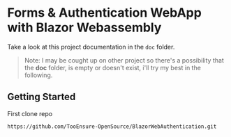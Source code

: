 # Forms & Authentication WebApp with Blazor Webassembly

Take a look at this project documentation in the ```doc``` folder.

>Note: I may be cought up on other project so there's a possibility that the **doc** folder,
is empty or doesn't exist, i'll try my best in the following.

## Getting Started

First clone repo

```https://github.com/TooEnsure-OpenSource/BlazorWebAuthentication.git```
